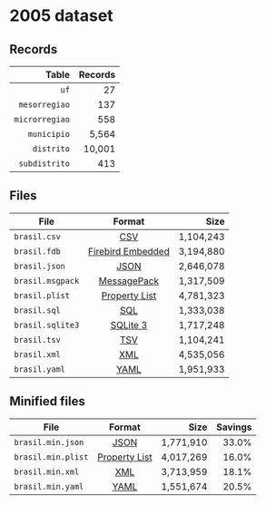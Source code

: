 # 2005 dataset

## Records

|          Table | Records |
| --------------:| -------:|
|           `uf` |      27 |
|  `mesorregiao` |     137 |
| `microrregiao` |     558 |
|    `municipio` |   5,564 |
|     `distrito` |  10,001 |
|  `subdistrito` |     413 |

## Files

| File             | Format                                                                                 |      Size |
| ---------------- |:--------------------------------------------------------------------------------------:| ---------:|
| `brasil.csv`     | [CSV](https://en.wikipedia.org/wiki/Comma-separated_values)                            | 1,104,243 |
| `brasil.fdb`     | [Firebird Embedded](https://en.wikipedia.org/wiki/Embedded_database#Firebird_Embedded) | 3,194,880 |
| `brasil.json`    | [JSON](https://en.wikipedia.org/wiki/JSON)                                             | 2,646,078 |
| `brasil.msgpack` | [MessagePack](https://en.wikipedia.org/wiki/MessagePack)                               | 1,317,509 |
| `brasil.plist`   | [Property List](https://en.wikipedia.org/wiki/Property_list)                           | 4,781,323 |
| `brasil.sql`     | [SQL](https://en.wikipedia.org/wiki/SQL)                                               | 1,333,038 |
| `brasil.sqlite3` | [SQLite 3](https://en.wikipedia.org/wiki/SQLite)                                       | 1,717,248 |
| `brasil.tsv`     | [TSV](https://en.wikipedia.org/wiki/Tab-separated_values)                              | 1,104,241 |
| `brasil.xml`     | [XML](https://en.wikipedia.org/wiki/XML)                                               | 4,535,056 |
| `brasil.yaml`    | [YAML](https://en.wikipedia.org/wiki/YAML)                                             | 1,951,933 |

## Minified files

| File               | Format                                                       |      Size | Savings |
| ------------------ |:------------------------------------------------------------:| ---------:| -------:|
| `brasil.min.json`  | [JSON](https://en.wikipedia.org/wiki/JSON)                   | 1,771,910 |   33.0% |
| `brasil.min.plist` | [Property List](https://en.wikipedia.org/wiki/Property_list) | 4,017,269 |   16.0% |
| `brasil.min.xml`   | [XML](https://en.wikipedia.org/wiki/XML)                     | 3,713,959 |   18.1% |
| `brasil.min.yaml`  | [YAML](https://en.wikipedia.org/wiki/YAML)                   | 1,551,674 |   20.5% |